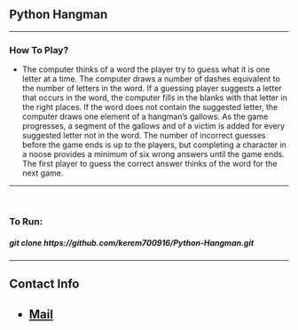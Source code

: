 <h2>Python Hangman</h2>
<hr>
<h3>How To Play?</h3>
<ul>
  <li>The computer thinks of a word the player try to guess what it is one letter at a time. The computer draws a number of dashes equivalent to the number of letters in the word. If a guessing player suggests a letter that occurs in the word, the computer fills in the blanks with that letter in the right places. If the word does not contain the suggested letter, the computer draws one element of a hangman’s gallows. As the game progresses, a segment of the gallows and of a victim is added for every suggested letter not in the word. The number of incorrect guesses before the game ends is up to the players, but completing a character in a noose provides a minimum of six wrong answers until the game ends. The first player to guess the correct answer thinks of the word for the next game.</li>
</ul>
<hr><br>
<h3>To Run:</h3>
<h5>git clone https://github.com/kerem700916/Python-Hangman.git</h5>
<hr>
<h2>Contact Info<h2>
<ul>
  <li><a href="mailto:guvenkerem2006@gmail.com">Mail</a></li>
</ul>
